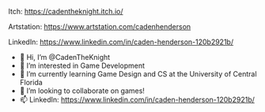 Itch:
https://cadentheknight.itch.io/

Artstation:
https://www.artstation.com/cadenhenderson

LinkedIn:
https://www.linkedin.com/in/caden-henderson-120b2921b/

- 👋 Hi, I’m @CadenTheKnight
- 👀 I’m interested in Game Development
- 🌱 I’m currently learning Game Design and CS at the University of Central Florida
- 💞️ I’m looking to collaborate on games!
- 📫 LinkedIn: https://www.linkedin.com/in/caden-henderson-120b2921b/

<!---
CadenTheKnight/CadenTheKnight is a ✨ special ✨ repository because its `README.md` (this file) appears on your GitHub profile.
You can click the Preview link to take a look at your changes.
--->

